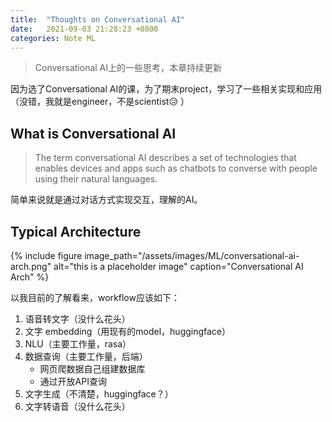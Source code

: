 ```yaml
---
title:  "Thoughts on Conversational AI"
date:   2021-09-03 21:28:23 +0800
categories: Note ML
---
```



> Conversational AI上的一些思考，本章持续更新


因为选了Conversational AI的课，为了期末project，学习了一些相关实现和应用（没错，我就是engineer，不是scientist😥 ）

## What is Conversational AI

> The term conversational AI describes a set of technologies that enables devices and apps such as chatbots to converse with people using their natural languages.

简单来说就是通过对话方式实现交互，理解的AI。

## Typical Architecture

{% include figure image_path="/assets/images/ML/conversational-ai-arch.png" alt="this is a placeholder image" caption="Conversational AI Arch" %}


以我目前的了解看来，workflow应该如下：
1. 语音转文字（没什么花头）
2. 文字 embedding（用现有的model，huggingface）
3. NLU（主要工作量，rasa）
4. 数据查询（主要工作量，后端）
   * 网页爬数据自己组建数据库
   * 通过开放API查询
5. 文字生成（不清楚，huggingface？）
6. 文字转语音（没什么花头）
